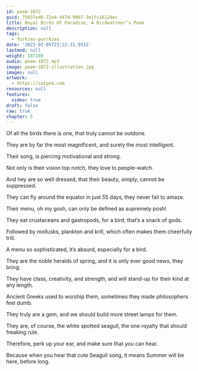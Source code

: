 ```yaml
---
id: poem-1072
guid: 75037ed6-72a4-447d-9067-3e1fc16124ec
title: Royal Birds Of Paradise, A Birdwatcher’s Poem
description: null
tags:
  - furkies-purrkies
date: '2023-02-05T23:22:31.951Z'
lastmod: null
weight: 107200
audio: poem-1072.mp3
image: poem-1072-illustration.jpg
images: null
artwork:
  - https://catpea.com
resources: null
features:
  video: true
draft: false
raw: true
chapter: 5
---
```


Of all the birds there is one,
that truly cannot be outdone.

They are by far the most magnificent,
and surely the most intelligent.

Their song,
is piercing motivational and strong.

Not only is their vision top notch,
they love to people-watch.

And hey are so well dressed,
that their beauty, simply, cannot be suppressed.

They can fly around the equator in just 55 days,
they never fail to amaze.

Their menu, oh my gosh,
can only be defined as supremely posh!

They eat crustaceans and gastropods,
for a bird, that’s a snack of gods.

Followed by mollusks, plankton and krill,
which often makes them cheerfully trill.

A menu so sophisticated, it’s absurd,
especially for a bird.

They are the noble heralds of spring,
and it is only ever good news, they bring.

They have class, creativity, and strength,
and will stand-up for their kind at any length.

Ancient Greeks used to worship them,
sometimes they made philosophers feel dumb.

They truly are a gem,
and we should build more street lamps for them.

They are, of course, the white spotted seagull,
the one royalty that should freaking rule.

Therefore, perk up your ear,
and make sure that you can hear.

Because when you hear that cute Seagull song,
it means Summer will be here, before long.
